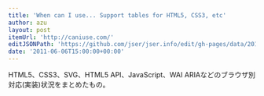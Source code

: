 ```yaml
---
title: 'When can I use... Support tables for HTML5, CSS3, etc'
author: azu
layout: post
itemUrl: 'http://caniuse.com/'
editJSONPath: 'https://github.com/jser/jser.info/edit/gh-pages/data/2011/06/index.json'
date: '2011-06-06T15:00:00+00:00'
---
```

HTML5、CSS3、SVG、HTML5 API、JavaScript、WAI ARIAなどのブラウザ別対応(実装)状況をまとめたもの。

